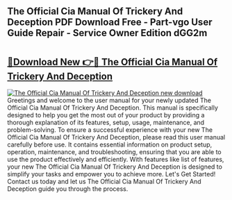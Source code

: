## The Official Cia Manual Of Trickery And Deception PDF Download Free - Part-vgo User Guide Repair - Service Owner Edition dGG2m

# <h2><a href="http://cf21911.oget.top/?id=The+Official+Cia+Manual+Of+Trickery+And+Deception">🔗Download New 👉🔴 The Official Cia Manual Of Trickery And Deception</a></h2>

[![The Official Cia Manual Of Trickery And Deception new download](https://i.imgur.com/5g1atiW.png)](http://cf21911.oget.top/?id=The+Official+Cia+Manual+Of+Trickery+And+Deception)
Greetings and welcome to the user manual for your newly updated The Official Cia Manual Of Trickery And Deception. This manual is specifically designed to help you get the most out of your product by providing a thorough explanation of its features, setup, usage, maintenance, and problem-solving. To ensure a successful experience with your new The Official Cia Manual Of Trickery And Deception, please read this user manual carefully before use. It contains essential information on product setup, operation, maintenance, and troubleshooting, ensuring that you are able to use the product effectively and efficiently. With features like list of features, your new The Official Cia Manual Of Trickery And Deception is designed to simplify your tasks and empower you to achieve more. Let's Get Started! Contact us today and let us The Official Cia Manual Of Trickery And Deception guide you through the process.
